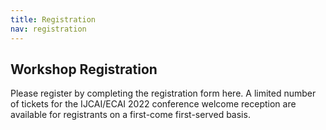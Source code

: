 ```yaml
---
title: Registration
nav: registration
---
```


## Workshop Registration

Please register by completing the registration form here. A limited number of tickets for the IJCAI/ECAI 2022 conference welcome reception are available for registrants on a first-come first-served basis.